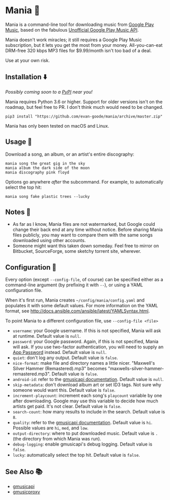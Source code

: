 # Mania 👻
Mania is a command-line tool for downloading music from [Google Play Music](http://play.google.com/music), based on the fabulous [Unofficial Google Play Music API](https://github.com/simon-weber/gmusicapi).

Mania doesn't work miracles; it still requires a Google Play Music subscription, but it lets you get the most from your money. All-you-can-eat DRM-free 320 kbps MP3 files for $9.99/month isn't too bad of a deal.

Use at your own risk.

## Installation :arrow_down:
_Possibly coming soon to a [PyPI](https://pypi.python.org/pypi) near you!_

Mania requires Python 3.6 or higher. Support for older versions isn't on the roadmap, but feel free to PR. I don't think much would need to be changed.

```
pip3 install "https://github.com/evan-goode/mania/archive/master.zip"
```

Mania has only been tested on macOS and Linux.

## Usage :muscle:
Download a song, an album, or an artist's entire discography:

```
mania song the great gig in the sky
mania album the dark side of the moon
mania discography pink floyd
```

Options go anywhere _after_ the subcommand. For example, to automatically select the top hit:
```
mania song fake plastic trees --lucky
```

## Notes :memo:
- As far as I know, Mania files are not watermarked, but Google could change their back end at any time without notice. Before sharing Mania files publicly, you may want to compare them with the same songs downloaded using other accounts.
- Someone might want this taken down someday. Feel free to mirror on Bitbucket, SourceForge, some sketchy torrent site, wherever.

## Configuration :wrench:
Every option (except `--config-file`, of course) can be specified either as a command-line argument (by prefixing it with `--`), or using a YAML configuration file. 

When it's first run, Mania creates `~/config/mania/config.yaml` and populates it with some default values. For more information on the YAML format, see http://docs.ansible.com/ansible/latest/YAMLSyntax.html.

To point Mania to a different configuration file, use `--config-file <file>`

- `username`: your Google username. If this is not specified, Mania will ask at runtime. Default value is `null`.
- `password`: your Google password. Again, if this is not specified, Mania will ask. If you use two-factor authentication, you will need to supply an [App Password](https://support.google.com/accounts/answer/185833?hl=en) instead. Default value is `null`.
- `quiet`: don't log any output. Default value is `false`.
- `nice-format`: make file and directory names a little nicer. "Maxwell's Silver Hammer (Remastered).mp3" becomes "maxwells-silver-hammer-remastered.mp3". Default value is `false`.
- `android-id`: refer to the [gmusicapi documentation](http://unofficial-google-music-api.readthedocs.io/en/latest/reference/mobileclient.html?highlight=android_id#gmusicapi.clients.Mobileclient.login). Default value is `null`.
- `skip-metadata`: don't download album art or set ID3 tags. Not sure why someone would want this. Default value is `false`.
- `increment-playcount`: increment each song's `playcount` variable by one after downloading. Google may use this variable to decide how much artists get paid. It's not clear. Default value is `false`.
- `search-count`: how many results to include in the search. Default value is `8`.
- `quality`: refer to the [gmusicapi documentation](http://unofficial-google-music-api.readthedocs.io/en/latest/reference/mobileclient.html?highlight=quality#gmusicapi.clients.Mobileclient.get_stream_url). Default value is `hi`. Possible values are `hi`, `med`, and `low`.
- `output-directory`: where to put downloaded music. Default value is `.` (the directory from which Mania was run).
- `debug-logging`: enable gmusicapi's debug logging. Default value is `false`.
- `lucky`: automatically select the top hit. Default value is `false`.

## See Also :books:
* [gmusicapi](https://unofficial-google-music-api.readthedocs.io/en/latest/)
* [gmusicproxy](http://gmusicproxy.net/)
